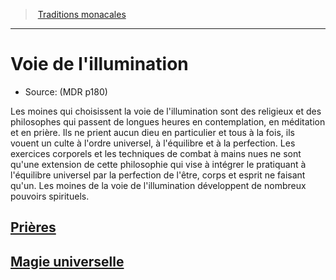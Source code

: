 ﻿---
!SubClassItem
Id: monk_enlightenment_hd.md#voie-de-lillumination
RootId: monk_enlightenment_hd.md
ParentLink: monk_hd.md#traditions-monacales
Name: Voie de l'illumination
ParentName: Traditions monacales
NameLevel: 1
Source: (MDR p180)
---
>  [Traditions monacales](hd_monk_traditions_monacales.md)

---


# Voie de l'illumination

- Source: (MDR p180)

Les moines qui choisissent la voie de l'illumination sont des religieux et des philosophes qui passent de longues heures en contemplation, en méditation et en prière. Ils ne prient aucun dieu en particulier et tous à la fois, ils vouent un culte à l'ordre universel, à l'équilibre et à la perfection. Les exercices corporels et les techniques de combat à mains nues ne sont qu'une extension de cette philosophie qui vise à intégrer le pratiquant à l'équilibre universel par la perfection de l'être, corps et esprit ne faisant qu'un. Les moines de la voie de l'illumination développent de nombreux pouvoirs spirituels.



## [Prières](hd_monk_enlightenment_prieres.md)



## [Magie universelle](hd_monk_enlightenment_magie_universelle.md)

